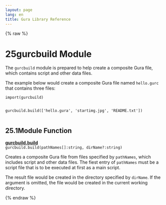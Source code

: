 ```yaml
---
layout: page
lang: en
title: Gura Library Reference
---
```


{% raw %}
<h1><span class="caption-index-1">25</span><a name="anchor-25"></a>gurcbuild Module</h1>
<p>
The <code>gurcbuild</code> module is prepared to help create a composite Gura file, which contains script and other data files.
</p>
<p>
The example below would create a composite Gura file named <code>hello.gurc</code> that contains three files:
</p>
<pre><code>import(gurcbuild)

gurcbuild.build(['hello.gura', 'startimg.jpg', 'README.txt'])
</code></pre>
<h2><span class="caption-index-2">25.1</span><a name="anchor-25-1"></a>Module Function</h2>
<p>
<div><strong style="text-decoration:underline">gurcbuild.build</strong></div>
<div style="margin-bottom:1em"><code>gurcbuild.build(pathNames[]:string, dirName?:string)</code></div>
Creates a composite Gura file from files specified by <code>pathNames</code>, which includes script and other data files. The fiest entry of <code>pathNames</code> must be a script file that is to be executed at first as a main script.
</p>
<p>
The result file would be created in the directory specified by <code>dirName</code>. If the argument is omitted, the file would be created in the current working directory.
</p>
<p />

{% endraw %}

